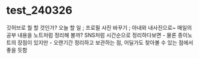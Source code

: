 # test_240326
깃허브로  뭘 할 것인가?
오늘 할 일 ; 프로필 사진 바꾸기 ; 아내와 내사진으로~
매일의 공부 내용을 노트처럼 정리해 볼까? SNS처럼 시간순으로 정리하다보면 - 물론 종이노트의 장점이 있지만 - 오랜기간 정리하고 보관하는 점, 어딜가도  찾아볼 수 있는 점에서 좋을 듯함
